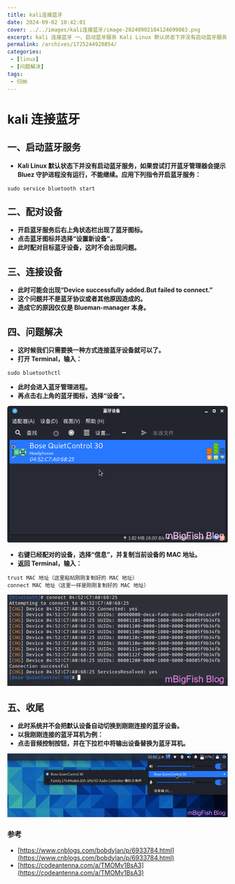 ```yaml
---
title: kali连接蓝牙
date: 2024-09-02 10:42:01
cover: ../../images/kali连接蓝牙/image-20240902104124699083.png
excerpt: kali 连接蓝牙 一、启动蓝牙服务 Kali Linux 默认状态下并没有启动蓝牙服务，如果尝试打开蓝牙管理器会提示 Bluez 守护进程没有运行，不能继续。应用下列指令开启蓝牙服务： sudo service bluetooth start 二、配对设备 开启蓝牙服务后右上角状态栏出现了蓝牙图
permalink: /archives/1725244920854/
categories:
 - [linux]
 - [问题解决]
tags: 
 - 归纳
---
```


# kali 连接蓝牙

## 一、启动蓝牙服务

* **Kali Linux 默认状态下并没有启动蓝牙服务，如果尝试打开蓝牙管理器会提示 Bluez 守护进程没有运行，不能继续。应用下列指令开启蓝牙服务：**

```
sudo service bluetooth start
```

## 二、配对设备

* **开启蓝牙服务后右上角状态栏出现了蓝牙图标。**
* **点击蓝牙图标并选择“设置新设备“。**
* **此时配对目标蓝牙设备，这时不会出现问题。**

## 三、连接设备

* **此时可能会出现“Device successfully added.But failed to connect.”**
* **这个问题并不是蓝牙协议或者其他原因造成的。**
* **造成它的原因仅仅是 Blueman-manager 本身。**

## 四、问题解决

* **这时候我们只需要换一种方式连接蓝牙设备就可以了。**
* **打开 Terminal，输入：**

```
sudo bluetoothctl
```

* **此时会进入蓝牙管理进程。**
* **再点击右上角的蓝牙图标，选择“设备”。**

![img](../images/kali连接蓝牙/image-20240902104124699083.png)

* **右键已经配对的设备，选择“信息”，并复制当前设备的 MAC 地址。**
* **返回 Terminal，输入：**

```
trust MAC 地址（这里粘帖刚刚复制好的 MAC 地址）
connect MAC 地址（这里一样是刚刚复制好的 MAC 地址）
```

![img](../images/kali连接蓝牙/image-20240902104130308673.png)

## 五、收尾

* **此时系统并不会把默认设备自动切换到刚刚连接的蓝牙设备。**
* **以我刚刚连接的蓝牙耳机为例：**
* **点击音频控制按钮，并在下拉栏中将输出设备替换为蓝牙耳机。**

![img](../images/kali连接蓝牙/image-20240902104133770369.png)

### 参考

* [https://www.cnblogs.com/bobdylan/p/6933784.html](https://www.cnblogs.com/bobdylan/p/6933784.html)
* [https://codeantenna.com/a/TMOMv1BsA3](https://codeantenna.com/a/TMOMv1BsA3)
